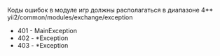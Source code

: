 Коды ошибок в модуле игр должны располагаться в диапазоне 4**   
yii2/common/modules/exchange/exception

* 401 - MainException
* 402 - *Exception
* 403 - *Exception
